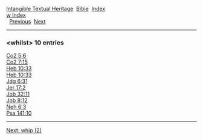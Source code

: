 [Intangible Textual Heritage](../../index)  [Bible](../index) 
[Index](index)   
[w Index](_w_)  
  [Previous](c12404)  [Next](c12406) 

------------------------------------------------------------------------

### &lt;whilst&gt; 10 entries

[Co2 5:6](../kjv/co2005.htm#006)  
[Co2 7:15](../kjv/co2007.htm#015)  
[Heb 10:33](../kjv/heb010.htm#033)  
[Heb 10:33](../kjv/heb010.htm#033)  
[Jdg 6:31](../kjv/jdg006.htm#031)  
[Jer 17:2](../kjv/jer017.htm#002)  
[Job 32:11](../kjv/job032.htm#011)  
[Job 8:12](../kjv/job008.htm#012)  
[Neh 6:3](../kjv/neh006.htm#003)  
[Psa 141:10](../kjv/psa141.htm#010)  

------------------------------------------------------------------------

[Next: whip (2)](c12406)
